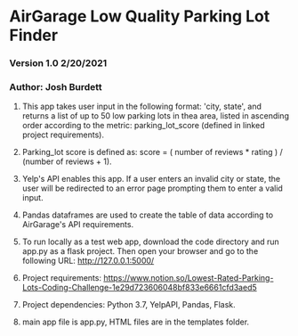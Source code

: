 # AirGarage Low Quality Parking Lot Finder 
### Version 1.0 2/20/2021
### Author: Josh Burdett

1. This app takes user input in the following format: 'city, state', and returns a list of up to 50 low 
parking lots in thea area, listed in ascending order according to the metric: parking_lot_score (defined in linked project requirements).

2. Parking_lot score is defined as: score = ( number of reviews * rating ) / (number of reviews + 1).

3. Yelp's API enables this app.  If a user enters an invalid city or state, the user will be redirected to an error 
page prompting them to enter a valid input.

4. Pandas dataframes are used to create the table of data according to AirGarage's API requirements. 

5. To run locally as a test web app, download the code directory and run app.py as a flask project.  Then open your browser and 
go to the following URL: http://127.0.0.1:5000/

6. Project requirements: https://www.notion.so/Lowest-Rated-Parking-Lots-Coding-Challenge-1e29d723606048bf833e6661cfd3aed5

7. Project dependencies: Python 3.7, YelpAPI, Pandas, Flask.

8. main app file is app.py, HTML files are in the templates folder. 
